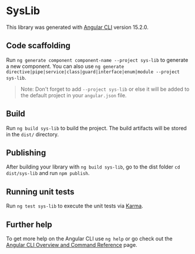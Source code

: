 # SysLib

This library was generated with [Angular CLI](https://github.com/angular/angular-cli) version 15.2.0.

## Code scaffolding

Run `ng generate component component-name --project sys-lib` to generate a new component. You can also use `ng generate directive|pipe|service|class|guard|interface|enum|module --project sys-lib`.
> Note: Don't forget to add `--project sys-lib` or else it will be added to the default project in your `angular.json` file. 

## Build

Run `ng build sys-lib` to build the project. The build artifacts will be stored in the `dist/` directory.

## Publishing

After building your library with `ng build sys-lib`, go to the dist folder `cd dist/sys-lib` and run `npm publish`.

## Running unit tests

Run `ng test sys-lib` to execute the unit tests via [Karma](https://karma-runner.github.io).

## Further help

To get more help on the Angular CLI use `ng help` or go check out the [Angular CLI Overview and Command Reference](https://angular.io/cli) page.

